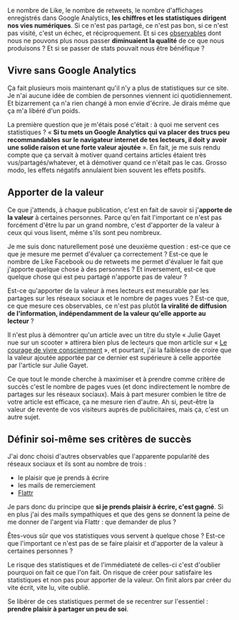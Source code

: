 <!-- 
.. title: Apporter de la valeur et se passer de statistiques
.. slug: apporter-de-la-valeur-et-se-passer-de-statistiques
.. date: 2014-04-24 10:15:59+02:00
.. tags: Web, Réflexion
.. category: 
.. link: 
.. description: 
.. type: text
-->

Le nombre de Like, le nombre de retweets, le nombre d'affichages enregistrés dans Google Analytics, __les chiffres et les statistiques dirigent nos vies numériques__. Si ce n'est pas partagé, ce n'est pas bon, si ce n'est pas visité, c'est un échec, et réciproquement. Et si ces [observables](http://ploum.net/mefiez-vous-des-observables/) dont nous ne pouvons plus nous passer __diminuaient la qualité__ de ce que nous produisons ? Et si se passer de stats pouvait nous être bénéfique ?
<!-- TEASER_END -->
## Vivre sans Google Analytics

Ça fait plusieurs mois maintenant qu'il n'y a plus de statistiques sur ce site. Je n'ai aucune idée de combien de personnes viennent ici quotidiennement. Et bizarrement ça n'a rien changé à mon envie d'écrire. Je dirais même que ça m'a libéré d'un poids.

La première question que je m'étais posé c'était : à quoi me servent ces statistiques ? « __Si tu mets un Google Analytics qui va placer des trucs peu recommandables sur le navigateur internet de tes lecteurs, il doit y avoir une solide raison et une forte valeur ajoutée__ ». En fait, je me suis rendu compte que ça servait à motiver quand certains articles étaient très vus/partagés/whatever, et à démotiver quand ce n'était pas le cas. Grosso modo, les effets négatifs annulaient bien souvent les effets positifs.


## Apporter de la valeur

Ce que j'attends, à chaque publication, c'est en fait de savoir si j'__apporte de la valeur__ à certaines personnes. Parce qu'en fait l'important ce n'est pas forcément d'être lu par un grand nombre, c'est d'apporter de la valeur à ceux qui vous lisent, même s'ils sont peu nombreux.

Je me suis donc naturellement posé une deuxième question : est-ce que ce que je mesure me permet d'évaluer ça correctement ? Est-ce que le nombre de Like Facebook ou de retweets me permet d'évaluer le fait que j'apporte quelque chose à des personnes ? Et inversement, est-ce que quelque chose qui est peu partagé n'apporte pas de valeur ?

Est-ce qu'apporter de la valeur à mes lecteurs est mesurable par les partages sur les réseaux sociaux et le nombre de pages vues ? Est-ce que, ce que mesure ces observables, ce n'est pas plutôt __la viralité de diffusion de l'information, indépendamment de la valeur qu'elle apporte au lecteur__ ?

Il n'est plus à démontrer qu'un article avec un titre du style « Julie Gayet nue sur un scooter » attirera bien plus de lecteurs que mon article sur « [Le courage de vivre consciemment](/blog/le-courage-de-vivre-consciemment/) », et pourtant, j'ai la faiblesse de croire que la valeur ajoutée apportée par ce dernier est supérieure à celle apportée par l'article sur Julie Gayet.

Ce que tout le monde cherche à maximiser et à prendre comme critère de succès c'est le nombre de pages vues (et donc indirectement le nombre de partages sur les réseaux sociaux). Mais à part mesurer combien le titre de votre article est efficace, ça ne mesure rien d'autre. Ah si, peut-être la valeur de revente de vos visiteurs auprès de publicitaires, mais ça, c'est un autre sujet.

## Définir soi-même ses critères de succès

J'ai donc choisi d'autres observables que l'apparente popularité des réseaux sociaux et ils sont au nombre de trois : 

- le plaisir que je prends à écrire
- les mails de remerciement
- [Flattr](https://flattr.com/profile/vjousse)

Je pars donc du principe que __si je prends plaisir à écrire, c'est gagné__. Si en plus j'ai des mails sympathiques et que des gens se donnent la peine de me donner de l'argent via Flattr : que demander de plus ?

Êtes-vous sûr que vos statistiques vous servent à quelque chose ? Est-ce que l'important ce n'est pas de se faire plaisir et d'apporter de la valeur à certaines personnes ?

Le risque des statistiques et de l'immédiateté de celles-ci c'est d'oublier pourquoi on fait ce que l'on fait. On risque de créer pour satisfaire les statistiques et non pas pour apporter de la valeur. On finit alors par créer du vite écrit, vite lu, vite oublié.

Se libérer de ces statistiques permet de se recentrer sur l'essentiel : __prendre plaisir à partager un peu de soi__.

